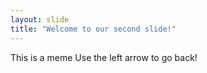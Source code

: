 ```yaml
---
layout: slide
title: "Welcome to our second slide!"
---
```

This is a meme
Use the left arrow to go back!
